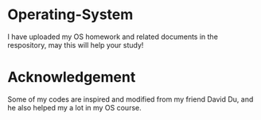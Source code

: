 # Operating-System
I have uploaded my OS homework and related documents in the respository, may this will help your study!

# Acknowledgement
Some of my codes are inspired and modified from my friend David Du, and he also helped my a lot in my OS course.

